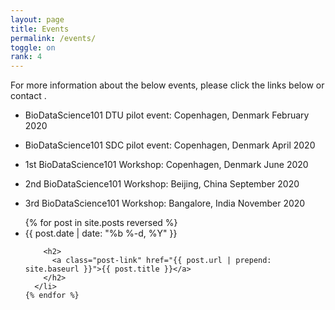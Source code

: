 ```yaml
---
layout: page
title: Events
permalink: /events/
toggle: on
rank: 4
---
```


For more information about the below events, please click the links below or contact <admin>.


- BioDataScience101 DTU pilot event: Copenhagen, Denmark February 2020

- BioDataScience101 SDC pilot event: Copenhagen, Denmark April 2020

- 1st BioDataScience101 Workshop: Copenhagen, Denmark June 2020

- 2nd BioDataScience101 Workshop: Beijing, China September 2020

- 3rd BioDataScience101 Workshop: Bangalore, India November 2020


<ul class="post-list">
    {% for post in site.posts reversed %}
      <li>
        <span class="post-meta">{{ post.date | date: "%b %-d, %Y" }}</span>

        <h2>
          <a class="post-link" href="{{ post.url | prepend: site.baseurl }}">{{ post.title }}</a>
        </h2>
      </li>
    {% endfor %}
  </ul>


